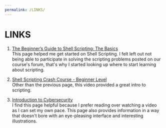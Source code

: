 ```yaml
---
permalink: /LINKS/
---
```


# LINKS

1. [The Beginner’s Guide to Shell Scripting: The Basics](https://www.howtogeek.com/67469/the-beginners-guide-to-shell-scripting-the-basics/)<br>
This page helped me get started on Shell Scripting. I felt left out not being able to participate in solving
the scripting problems posted on our course's forum, that's why I started looking up where to start learning
about scripting.

2. [Shell Scripting Crash Course - Beginner Level](https://www.youtube.com/watch?v=v-F3YLd6oMw)<br>
Other than the previous page, this video provided a great intro to scripting.

3. [Introduction to Cybersecurity](https://www.codecademy.com/learn/introduction-to-cybersecurity)<br>
I find this page helpful because I prefer reading over watching a video as I can set my own pace.
This page also provides information in a way that doesn't bore with an eye-pleasing interface
and interesting illustrations.
